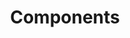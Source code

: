 ---
layout: base__page_docs
title: Components
permalink: /components/
breadcrumbs: false
sections:
  - title: Hero
    children:
      - title: Hero
        url: components/hero/hero.html
        files:
          - _includes/components/hero/hero.html
          - _includes/components/hero/hero__youtube_plugin.html
        desc: |-
          The Hero is the most prominent section of the website above the fold. Each page requires a hero at the top, whether fully featured (carousels, video etc) or short and static.
        fields:
          # Section
          - { name: "id", label: "Section Id", widget: "string" }
          - { name: "mode", label: "Section Mode", widget: "select", options: [{label: "Default", value: 'is-default'}, {label: "Medium", value: "is-medium"}, {label: "Full", value: "is-full"}], default: "is-default" }
          - { name: "align_caption", label: "Section Align", widget: "select", options: [{label: "Left", value: "left"}, {label: "Center", value: "center"}], default: "center" }

          # Component
          - { name: "title", label: "Component Header", widget: "string" }
          - { name: "display_class", label: "Component Header Size", widget: "select", options: [{label: "Display 1", value: "display-1"}, {label: "Display 2", value: "display-2"}, {label: "Display 3", value: "display-3"}, {label: "Display 4", value: "display-4"}, {label: "Display 5", value: "display-5"}], default: "display-1" }
          - { name: "body", label: "Component Body", widget: "markdown" }

          - { name: "image", label: "Component Image", widget: "image" }
          - { name: "scroll_prompt", label: "Component Scroll Prompt", widget: "boolean", default: true }
          - { name: "youtube_id", label: "Component YouTube Id", widget: "string" }

          # Component Modifiers
          - { name: "theme", label: "Component Theme", widget: "select" }
          - { name: "bg_image", label: "Component Background Image", widget: "image" }
          - { name: "fix_bg_image", label: "Component Background Image Fixed", widget: "boolean", default: "false" }
          - { name: "tint_bg", label: "Component Background Tinted", widget: "boolean", default: "false" }

      - title: Hero Static
        url: components/hero/hero_static.html
        files:
          - _includes/components/hero/hero_static.html
        desc: |-
          The Hero is the most prominent section of the website above the fold. Each page requires a hero at the top, whether fully featured (carousels, video etc) or short and static.
        fields:
          # Section
          - { name: "id", label: "Section Id", widget: "string" }
          - { name: "mode", label: "Section Mode", widget: "select", options: [{label: "Static", value: 'is-static'}], default: "is-static" }

          # Component
          - { name: "title", label: "Component Header", widget: "hidden", default: "page.title" }

          # Component Modifiers
          - { name: "theme", label: "Component Theme", widget: "select" }
          - { name: "bg_image", label: "Component Background Image", widget: "image" }
          - { name: "fix_bg_image", label: "Component Background Image Fixed", widget: "boolean", default: "false" }
          - { name: "tint_bg", label: "Component Background Tinted", widget: "boolean", default: "false" }
---
